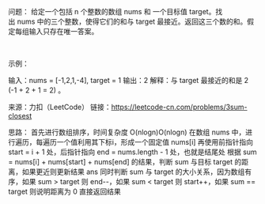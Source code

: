 问题：
给定一个包括 n 个整数的数组 nums 和 一个目标值 target。找出 nums 中的三个整数，使得它们的和与 target 最接近。返回这三个数的和。假定每组输入只存在唯一答案。

 

示例：

输入：nums = [-1,2,1,-4], target = 1
输出：2
解释：与 target 最接近的和是 2 (-1 + 2 + 1 = 2) 。

来源：力扣（LeetCode）
链接：https://leetcode-cn.com/problems/3sum-closest


思路：
首先进行数组排序，时间复杂度 O(nlogn)O(nlogn)
在数组 nums 中，进行遍历，每遍历一个值利用其下标i，形成一个固定值 nums[i]
再使用前指针指向 start = i + 1 处，后指针指向 end = nums.length - 1 处，也就是结尾处
根据 sum = nums[i] + nums[start] + nums[end] 的结果，判断 sum 与目标 target 的距离，如果更近则更新结果 ans
同时判断 sum 与 target 的大小关系，因为数组有序，如果 sum > target 则 end--，如果 sum < target 则 start++，如果 sum == target 则说明距离为 0 直接返回结果


